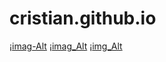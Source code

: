 # cristian.github.io
¡[imag-Alt](https://github.com/cristianuni22/cristian.github.io/blob/571d50ff3821cf07484ae58416ed5229164f0e3b/cat-9009011_1280.jpg)
¡[imag_Alt](https://github.com/cristianuni22/cristian.github.io/blob/03efdca5398593ecc1cf7fd45b28b3337f71c5c8/cat-9009011_1280.svg)
¡[img_Alt](https://github.com/cristianuni22/cristian.github.io/blob/4902099ff7843107f9f93793d073b0aef0b323c8/CRISGAMER.png.jpeg)
